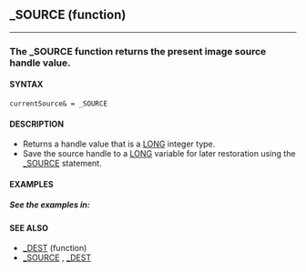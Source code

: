 ## _SOURCE (function)
---

### The _SOURCE function returns the present image source handle value.

#### SYNTAX

`currentSource& = _SOURCE`

#### DESCRIPTION
* Returns a handle value that is a [LONG](./LONG.md) integer type.
* Save the source handle to a [LONG](./LONG.md) variable for later restoration using the [_SOURCE](./_SOURCE.md) statement.


#### EXAMPLES
##### See the examples in:


#### SEE ALSO
* [_DEST](./_DEST.md) (function)
* [_SOURCE](./_SOURCE.md) , [_DEST](./_DEST.md)
